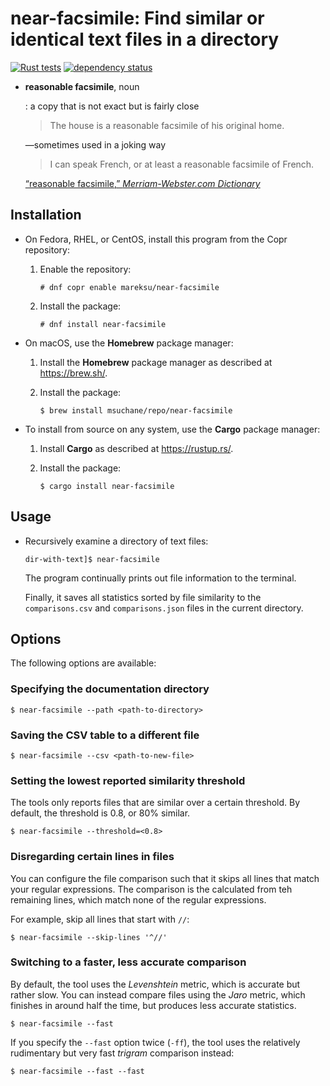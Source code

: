# near-facsimile: Find similar or identical text files in a directory

[![Rust tests](https://github.com/msuchane/near-facsimile/actions/workflows/rust-tests.yml/badge.svg)](https://github.com/msuchane/near-facsimile/actions/workflows/rust-tests.yml)
[![dependency status](https://deps.rs/repo/github/msuchane/near-facsimile/status.svg)](https://deps.rs/repo/github/msuchane/near-facsimile)

* **reasonable facsimile**, noun

    : a copy that is not exact but is fairly close

    > The house is a reasonable facsimile of his original home.

    —sometimes used in a joking way

    > I can speak French, or at least a reasonable facsimile of French.

    [“reasonable facsimile,” _Merriam-Webster.com Dictionary_](https://www.merriam-webster.com/dictionary/reasonable%20facsimile)

## Installation

* On Fedora, RHEL, or CentOS, install this program from the Copr repository:

    1. Enable the repository:

        ```
        # dnf copr enable mareksu/near-facsimile
        ```

    2. Install the package:

        ```
        # dnf install near-facsimile
        ```

* On macOS, use the **Homebrew** package manager:

    1. Install the **Homebrew** package manager as described at <https://brew.sh/>.

    2. Install the package:

        ```
        $ brew install msuchane/repo/near-facsimile
        ```

* To install from source on any system, use the **Cargo** package manager:

    1. Install **Cargo** as described at <https://rustup.rs/>.

    2. Install the package:

        ```
        $ cargo install near-facsimile
        ```

## Usage

* Recursively examine a directory of text files:

    ```
    dir-with-text]$ near-facsimile
    ```

    The program continually prints out file information to the terminal.

    Finally, it saves all statistics sorted by file similarity to the `comparisons.csv` and `comparisons.json` files in the current directory.

## Options

The following options are available:

### Specifying the documentation directory

```
$ near-facsimile --path <path-to-directory>
```

### Saving the CSV table to a different file

```
$ near-facsimile --csv <path-to-new-file>
```

### Setting the lowest reported similarity threshold

The tools only reports files that are similar over a certain threshold. By default, the threshold is 0.8, or 80% similar.

```
$ near-facsimile --threshold=<0.8>
```

### Disregarding certain lines in files

You can configure the file comparison such that it skips all lines that match your regular expressions. The comparison is the calculated from teh remaining lines, which match none of the regular expressions.

For example, skip all lines that start with `//`:

```
$ near-facsimile --skip-lines '^//'
```

### Switching to a faster, less accurate comparison

By default, the tool uses the _Levenshtein_ metric, which is accurate but rather slow. You can instead compare files using the _Jaro_ metric, which finishes in around half the time, but produces less accurate statistics.

```
$ near-facsimile --fast
```

If you specify the `--fast` option twice (`-ff`), the tool uses the relatively rudimentary but very fast _trigram_ comparison instead:

```
$ near-facsimile --fast --fast
```
